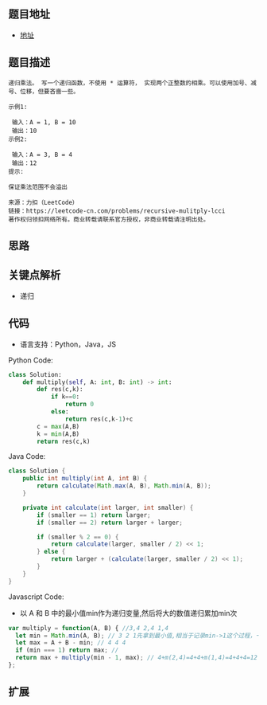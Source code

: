 ## 题目地址

- [地址](https://leetcode-cn.com/problems/recursive-mulitply-lcci/)

## 题目描述

```
递归乘法。 写一个递归函数，不使用 * 运算符， 实现两个正整数的相乘。可以使用加号、减号、位移，但要吝啬一些。

示例1:

 输入：A = 1, B = 10
 输出：10
示例2:

 输入：A = 3, B = 4
 输出：12
提示:

保证乘法范围不会溢出

来源：力扣（LeetCode）
链接：https://leetcode-cn.com/problems/recursive-mulitply-lcci
著作权归领扣网络所有。商业转载请联系官方授权，非商业转载请注明出处。
```

## 思路

## 关键点解析

- 递归

## 代码

- 语言支持：Python，Java，JS

Python Code:

```python
class Solution:
    def multiply(self, A: int, B: int) -> int:
        def res(c,k):
            if k==0:
                return 0
            else:
                return res(c,k-1)+c
        c = max(A,B)
        k = min(A,B)
        return res(c,k)
```

Java Code:

```java
class Solution {
    public int multiply(int A, int B) {
        return calculate(Math.max(A, B), Math.min(A, B));
    }

    private int calculate(int larger, int smaller) {
        if (smaller == 1) return larger;
        if (smaller == 2) return larger + larger;

        if (smaller % 2 == 0) {
            return calculate(larger, smaller / 2) << 1;
        } else {
            return larger + (calculate(larger, smaller / 2) << 1);
        }
    }
}
```

Javascript Code:
- 以 A 和 B 中的最小值min作为递归变量,然后将大的数值递归累加min次

```js
var multiply = function(A, B) { //3,4 2,4 1,4
  let min = Math.min(A, B); // 3 2 1先拿到最小值,相当于记录min->1这个过程，一共多少次
  let max = A + B - min; // 4 4 4
  if (min === 1) return max; // 
  return max + multiply(min - 1, max); // 4+m(2,4)=4+4+m(1,4)=4+4+4=12
};
```

## 扩展
